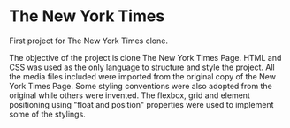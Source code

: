 # The New York Times
 First project for The New York Times clone.

The objective of the project is clone The New York Times Page.
HTML and CSS was used as the only language to structure and style the project.
All the media files included were imported from the original copy of the New York Times Page.
Some styling conventions were also adopted from the original while others were invented.
The flexbox, grid and element positioning using "float and position" properties were used to implement some of the stylings.